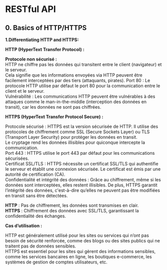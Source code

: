 # RESTful API  


## 0. Basics of HTTP/HTTPS  

**1.Differentiating HTTP and HTTPS:**  


**HTTP (HyperText Transfer Protocol) :**   

**Protocole non sécurisé :**   
HTTP ne chiffre pas les données qui transitent entre le client (navigateur) et le serveur.  
Cela signifie que les informations envoyées via HTTP peuvent être facilement interceptées par des tiers (attaquants, pirates). 
Port 80 : Le protocole HTTP utilise par défaut le port 80 pour la communication entre le client et le serveur.  
Vulnérabilité : Les communications HTTP peuvent être vulnérables à des attaques comme le man-in-the-middle (interception des données en transit), car les données ne sont pas chiffrées.  

**HTTPS (HyperText Transfer Protocol Secure) :**  

Protocole sécurisé : HTTPS est la version sécurisée de HTTP. Il utilise des protocoles de chiffrement comme SSL (Secure Sockets Layer) ou TLS (Transport Layer Security) pour protéger les données en transit.  
Le cryptage rend les données illisibles pour quiconque intercepte la communication.  
Port 443 : HTTPS utilise le port 443 par défaut pour les communications sécurisées.  
Certificat SSL/TLS : HTTPS nécessite un certificat SSL/TLS qui authentifie le serveur et établit une connexion sécurisée. Le certificat est émis par une autorité de certification (CA).  
Confidentialité et intégrité des données : Grâce au chiffrement, même si les données sont interceptées, elles restent illisibles. De plus, HTTPS garantit l’intégrité des données, c'est-à-dire qu’elles ne peuvent pas être modifiées en transit sans être détectées.  

**HTTP** : Pas de chiffrement, les données sont transmises en clair.  
**HTTPS** : Chiffrement des données avec SSL/TLS, garantissant la confidentialité des échanges.  


 **Cas d’utilisation :**   

HTTP est généralement utilisé pour les sites ou services qui n’ont pas besoin de sécurité renforcée, comme des blogs ou des sites publics qui ne traitent pas de données sensibles.  
HTTPS est essentiel pour les sites qui gèrent des informations sensibles, comme les services bancaires en ligne, les boutiques e-commerce, les systèmes de gestion de comptes utilisateurs, etc.  
